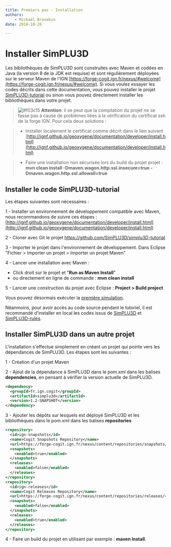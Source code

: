 ```yaml
---
title: Premiers pas - Installation
authors:
    - Mickaël Brasebin
date: 2018-10-26

---
```


# Installer SimPLU3D

Les bibliothèques de SimPLU3D sont construites avec Maven et codées en Java (la version 8 de la JDK est requise) et sont régulièrement déployées sur le serveur Maven de l'IGN [https://forge-cogit.ign.fr/nexus/#welcome](https://forge-cogit.ign.fr/nexus/#welcome). Si vous voulez essayer les codes décrits dans cette documentation, vous pouvez installer le projet [SimPLU3D-tutorial](https://github.com/SimPLU3D/simplu3D-tutorial) ou sinon vous pouvez directement installer les bibliothèques dans votre projet.

> ![#f03c15](https://placehold.it/15/f03c15/000000?text=+) **Attention**: il se peut que la compilation du projet ne se fasse pas à cause de problèmes liées à la vérification du certificat ssh de la forge IGN. Pour cela deux solutions :

> - Installer localement le certificat comme décrit dans le lien suivant [http://ignf.github.io/geoxygene/documentation/developer/install.html](http://ignf.github.io/geoxygene/documentation/developer/install.html)

> - Faire une installation non sécurisée lors du build du projet projet : **mvn clean install -Dmaven.wagon.http.ssl.insecure=true -Dmaven.wagon.http.ssl.allowall=true**

## Installer le code SimPLU3D-tutorial

Les étapes suivantes sont nécessaires :

1 - Installer un environnement de développement compatible avec Maven, nous recommandons de suivre ces étapes : [http://ignf.github.io/geoxygene/documentation/developer/install.html](http://ignf.github.io/geoxygene/documentation/developer/install.html)

2 - Cloner avec Git le projet https://github.com/SimPLU3D/simplu3D-tutorial

3 - Importer le projet dans l'environnement de développement. Dans Eclipse "Fichier > Importer un projet > Importer un projet Maven"

4 - Lancer une installation avec Maven :

- Click droit sur le projet et "**Run as Maven Install**"
- ou directement en ligne de commande : **mvn clean install**

5 - Lancer une construction du projet avec Eclipse : **Project > Build project**

Vous pouvez désormais exécuter la [première simulation](first_simulation.md).

Néanmoins, pour avoir accès au code source pendant le tutoriel, il est recommandé d'installer en local les codes issus de [SimPLU3D](https://github.com/SimPLU3D/simplu3D) et [SimPLU3D-rules](https://github.com/SimPLU3D/simplu3D-tutorial).

## Installer SimPLU3D dans un autre projet

L'installation s'effectue simplement en créant un projet qui pointe vers les dépendances de SimPLU3D. Les étapes sont les suivantes :

1 - Création d'un projet Maven

2 - Ajout de la dépendance à SimPLU3D dans le pom.xml dans les balises **dependencies**, en pensant à vérifier la version actuelle de SimPLU3D.
```XML
<dependency>
  <groupId>fr.ign.cogit</groupId>
  <artifactId>simplu3d</artifactId>
  <version>1.2-SNAPSHOT</version>
</dependency>
```
3 - Ajouter les dépôts sur lesquels est déployé SimPLU3D et les bibliothèques dans le pom.xml dans les balises **repositories**
```XML
<repository>
  <id>ign-snapshots</id>
  <name>Cogit Snapshots Repository</name>
  <url>https://forge-cogit.ign.fr/nexus/content/repositories/snapshots/</url>
  <snapshots>
    <enabled>true</enabled>
  </snapshots>
  <releases>
    <enabled>false</enabled>
  </releases>
</repository>
<repository>
  <id>ign-releases</id>
  <name>Cogit Releases Repository</name>
  <url>https://forge-cogit.ign.fr/nexus/content/repositories/releases/</url>
  <snapshots>
    <enabled>false</enabled>
  </snapshots>
  <releases>
    <enabled>true</enabled>
  </releases>
</repository>
```
4 - Faire un build du projet en utilisant par exemple : **maven install**.
